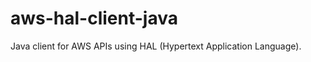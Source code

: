 aws-hal-client-java
===================

Java client for AWS APIs using HAL (Hypertext Application Language).
